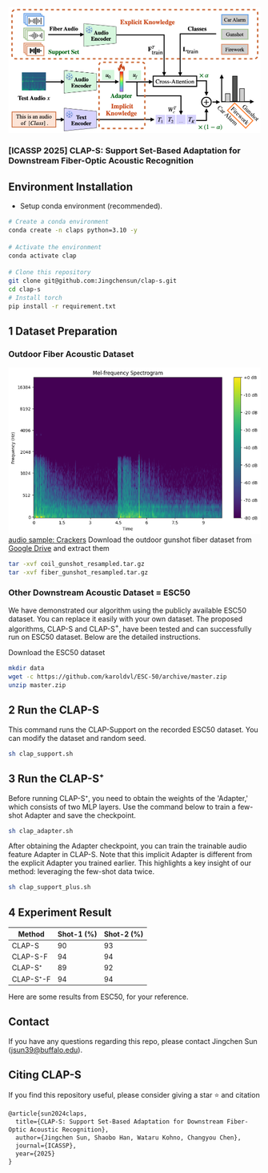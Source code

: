 
![clap_diagrams](examples/main.png)
### [ICASSP 2025] CLAP-S: Support Set-Based Adaptation for Downstream Fiber-Optic Acoustic Recognition


## Environment Installation
* Setup conda environment (recommended).
```bash
# Create a conda environment
conda create -n claps python=3.10 -y

# Activate the environment
conda activate clap

# Clone this repository
git clone git@github.com:Jingchensun/clap-s.git
cd clap-s
# Install torch
pip install -r requirement.txt
```

## 1 Dataset Preparation
### Outdoor Fiber Acoustic Dataset
![audio sample: Crackers](examples/train_367_Crackers.png)
[audio sample: Crackers](examples/train_367.wav)
Download the outdoor gunshot fiber dataset from [Google Drive](https://drive.google.com/drive/folders/1P45O415eiUN_Emp1ENTRkB5wcw2wCRos?ths=true) and extract them
```bash
tar -xvf coil_gunshot_resampled.tar.gz
tar -xvf fiber_gunshot_resampled.tar.gz
```

### Other Downstream Acoustic Dataset =  ESC50
We have demonstrated our algorithm using the publicly available ESC50 dataset. You can replace it easily with your own dataset. The proposed algorithms, CLAP-S and CLAP-S$^+$,  have been tested and can successfully run on ESC50 dataset. Below are the detailed instructions.

Download the ESC50 dataset
```bash
mkdir data
wget -c https://github.com/karoldvl/ESC-50/archive/master.zip
unzip master.zip
```

## 2 Run the CLAP-S
This command runs the CLAP-Support on the recorded ESC50 dataset. You can modify the dataset and random seed.

```bash
sh clap_support.sh 
```

## 3 Run the CLAP-S⁺ 
Before running CLAP-S⁺, you need to obtain the weights of the 'Adapter,' which consists of two MLP layers. Use the command below to train a few-shot Adapter and save the checkpoint.

```bash
sh clap_adapter.sh
```
After obtaining the Adapter checkpoint, you can train the trainable audio feature Adapter in CLAP-S. Note that this implicit Adapter is different from the explicit Adapter you trained earlier. This highlights a key insight of our method: leveraging the few-shot data twice.

```bash
sh clap_support_plus.sh
```
## 4 Experiment Result
| Method        | Shot-1 (%) | Shot-2 (%) |
|---------------|------------|------------|
| CLAP-S        | 90         | 93         |
| CLAP-S-F      | 94         | 94         |
| CLAP-S⁺       | 89         | 92         |
| CLAP-S⁺-F     | 94         | 94         |

Here are some results from ESC50, for your reference.

## Contact
If you have any questions regarding this repo, please contact Jingchen Sun (jsun39@buffalo.edu).

## Citing CLAP-S

If you find this repository useful, please consider giving a star :star: and citation

```
@article{sun2024claps,
  title={CLAP-S: Support Set-Based Adaptation for Downstream Fiber-Optic Acoustic Recognition},
  author={Jingchen Sun, Shaobo Han, Wataru Kohno, Changyou Chen},
  journal={ICASSP},
  year={2025}
}
```
